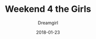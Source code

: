 ---
title: "Weekend 4 the Girls"
subtitle: "Dreamgirl"
customForwardUrl: "https://www.youtube.com/watch?v=tHUL3CObA4Y"
displayImg: "https://img.youtube.com/vi/tHUL3CObA4Y/0.jpg"
date: "2018-01-23"
newTab: true 
---
